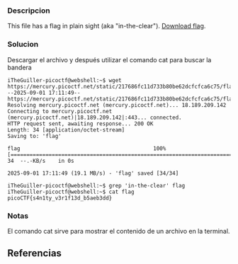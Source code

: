 

### Descripcion
This file has a flag in plain sight (aka "in-the-clear"). [Download flag](https://mercury.picoctf.net/static/217686fc11d733b80be62dcfcfca6c75/flag).

### Solucion
Descargar el archivo y después utilizar el comando cat para buscar la bandera

```
iTheGuiller-picoctf@webshell:~$ wget https://mercury.picoctf.net/static/217686fc11d733b80be62dcfcfca6c75/flag
--2025-09-01 17:11:49--  https://mercury.picoctf.net/static/217686fc11d733b80be62dcfcfca6c75/flag
Resolving mercury.picoctf.net (mercury.picoctf.net)... 18.189.209.142
Connecting to mercury.picoctf.net (mercury.picoctf.net)|18.189.209.142|:443... connected.
HTTP request sent, awaiting response... 200 OK
Length: 34 [application/octet-stream]
Saving to: 'flag'

flag                                          100%[================================================================================================>]      34  --.-KB/s    in 0s      

2025-09-01 17:11:49 (19.1 MB/s) - 'flag' saved [34/34]

iTheGuiller-picoctf@webshell:~$ grep 'in-the-clear' flag
iTheGuiller-picoctf@webshell:~$ cat flag
picoCTF{s4n1ty_v3r1f13d_b5aeb3dd}
```
### Notas
El comando cat sirve para mostrar el contenido de un archivo en la terminal.

## Referencias
